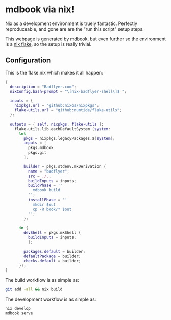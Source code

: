 # mdbook via nix!

[Nix](https://nixos.org/) as a development environment is truely fantastic. Perfectly reproduceable, and gone are are the "run this script" setup steps.

This webpage is generated by [mdbook](https://github.com/rust-lang/mdBook), but even further so the environment is a [nix flake](https://nixos.wiki/wiki/Flakes), so the setup is really trivial.

## Configuration

This is the flake.nix which makes it all happen:
```nix
{
  description = "Badflyer.com";
  nixConfig.bash-prompt = "\[nix-badflyer-shell\]$ ";

  inputs = {
    nixpkgs.url = "github:nixos/nixpkgs";
    flake-utils.url = "github:numtide/flake-utils";
  };

  outputs = { self, nixpkgs, flake-utils }:
    flake-utils.lib.eachDefaultSystem (system:
      let 
        pkgs = nixpkgs.legacyPackages.${system};
        inputs = [
          pkgs.mdbook
          pkgs.git
        ];

        builder = pkgs.stdenv.mkDerivation {
          name = "badflyer";
          src = ./.;
          buildInputs = inputs;
          buildPhase = ''
            mdbook build
          '';
          installPhase = ''
            mkdir $out
            cp -R book/* $out
          '';
        };

      in {
        devShell = pkgs.mkShell {
          buildInputs = inputs;
          };

        packages.default = builder;
        defaultPackage = builder;
        checks.default = builder;
      });
}
```

The build workflow is as simple as:
```bash
git add -all && nix build
```

The development workflow is as simple as:
```bash
nix develop
mdbook serve
```